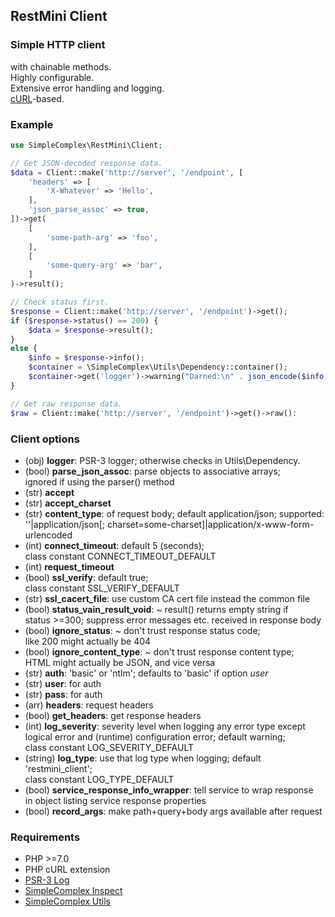 ## RestMini Client ##

### Simple HTTP client ###

with chainable methods.  
Highly configurable.  
Extensive error handling and logging.  
[cURL](https://curl.haxx.se)-based.

### Example ###

```php
use SimpleComplex\RestMini\Client;

// Get JSON-decoded response data.
$data = Client::make('http://server', '/endpoint', [
    'headers' => [
        'X-Whatever' => 'Hello',
    ],
    'json_parse_assoc' => true,
])->get(
    [
        'some-path-arg' => 'foo',
    ],
    [
        'some-query-arg' => 'bar',
    ]
)->result();

// Check status first.
$response = Client::make('http://server', '/endpoint')->get();
if ($response->status() == 200) {
    $data = $response->result();
}
else {
    $info = $response->info();
    $container = \SimpleComplex\Utils\Dependency::container();
    $container->get('logger')->warning("Darned:\n" . json_encode($info, JSON_PRETTY_PRINT));
}

// Get raw response data.
$raw = Client::make('http://server', '/endpoint')->get()->raw():
```

### Client options ###

- (obj) **logger**: PSR-3 logger; otherwise checks in Utils\Dependency.
- (bool) **parse_json_assoc**: parse objects to associative arrays;  
     ignored if using the parser() method
- (str) **accept**
- (str) **accept_charset**
- (str) **content_type**: of request body; default application/json; supported:  
     ''|application/json[; charset=some-charset]|application/x-www-form-urlencoded
- (int) **connect_timeout**: default 5 (seconds);  
     class constant CONNECT_TIMEOUT_DEFAULT
- (int) **request_timeout**
- (bool) **ssl_verify**: default true;  
     class constant SSL_VERIFY_DEFAULT
- (str) **ssl_cacert_file**: use custom CA cert file instead the common file
- (bool) **status_vain_result_void**: ~ result() returns empty string if  
     status >=300; suppress error messages etc. received in response body
- (bool) **ignore_status**: ~ don't trust response status code;  
     like 200 might actually be 404
- (bool) **ignore_content_type**: ~ don't trust response content type;  
     HTML might actually be JSON, and vice versa
- (str) **auth**: 'basic' or 'ntlm'; defaults to 'basic' if option _user_
- (str) **user**: for auth
- (str) **pass**: for auth
- (arr) **headers**: request headers
- (bool) **get_headers**: get response headers
- (int) **log_severity**: severity level when logging any error type except  
     logical error and (runtime) configuration error; default warning;  
     class constant LOG_SEVERITY_DEFAULT
- (string) **log_type**: use that log type when logging; default 'restmini_client';  
     class constant LOG_TYPE_DEFAULT
- (bool) **service_response_info_wrapper**: tell service to wrap response  
     in object listing service response properties
- (bool) **record_args**: make path+query+body args available after request

### Requirements ###

- PHP >=7.0
- PHP cURL extension
- [PSR-3 Log](https://github.com/php-fig/log)
- [SimpleComplex Inspect](https://github.com/simplecomplex/inspect)
- [SimpleComplex Utils](https://github.com/simplecomplex/php-utils)

